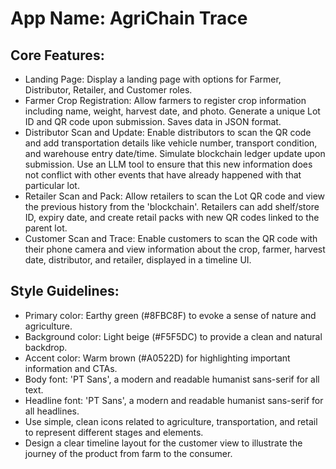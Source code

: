 # **App Name**: AgriChain Trace

## Core Features:

- Landing Page: Display a landing page with options for Farmer, Distributor, Retailer, and Customer roles.
- Farmer Crop Registration: Allow farmers to register crop information including name, weight, harvest date, and photo. Generate a unique Lot ID and QR code upon submission. Saves data in JSON format. 
- Distributor Scan and Update: Enable distributors to scan the QR code and add transportation details like vehicle number, transport condition, and warehouse entry date/time. Simulate blockchain ledger update upon submission. Use an LLM tool to ensure that this new information does not conflict with other events that have already happened with that particular lot.
- Retailer Scan and Pack: Allow retailers to scan the Lot QR code and view the previous history from the 'blockchain'. Retailers can add shelf/store ID, expiry date, and create retail packs with new QR codes linked to the parent lot.
- Customer Scan and Trace: Enable customers to scan the QR code with their phone camera and view information about the crop, farmer, harvest date, distributor, and retailer, displayed in a timeline UI.

## Style Guidelines:

- Primary color: Earthy green (#8FBC8F) to evoke a sense of nature and agriculture.
- Background color: Light beige (#F5F5DC) to provide a clean and natural backdrop.
- Accent color: Warm brown (#A0522D) for highlighting important information and CTAs.
- Body font: 'PT Sans', a modern and readable humanist sans-serif for all text.
- Headline font: 'PT Sans', a modern and readable humanist sans-serif for all headlines.
- Use simple, clean icons related to agriculture, transportation, and retail to represent different stages and elements.
- Design a clear timeline layout for the customer view to illustrate the journey of the product from farm to the consumer.